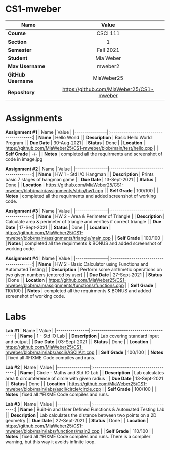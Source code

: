 # CS1-mweber
| Name           | Value                                   |
|----------------|:---------------------------------------:|
| **Course**     | CSCI 111                                |
| **Section**    | 1                                       |
| **Semester**   | Fall 2021                               |
| **Student**    | Mia Weber                               | 
| **Mav Username** | mweber2                                 |
| **GitHub Username**| MiaWeber25                              |
| **Repository**     | https://github.com/MiaWeber25/CS1-mweber|

# **Assignments** 
**Assignment #1**
| Name           | Value                                   |
|----------------|:---------------------------------------:|
| **Name**           | Hello World                             |
| **Description**    | Basic Hello World Program               |
| **Due Date**       | 30-Aug-2021                             |
| **Status**         | Done                                    | 
| **Location**       | https://github.com/MiaWeber25/CS1-mweber/blob/main/test/hello.cpp                                 |
| **Self Grade**     | -/-                                     |
| **Notes**          | completed all the requirments and screenshot of code in image.jpg 

**Assignment #2**
| Name           | Value                                   |
|----------------|:---------------------------------------:|
| **Name**           | HW 1 - Std I/O Hangman                             |
| **Description**    | Prints basic 7 stages of hangman game               |
| **Due Date**       | 13-Sept-2021                             |
| **Status**         | Done                                    | 
| **Location**       | https://github.com/MiaWeber25/CS1-mweber/blob/main/assignments/stdio/hw1.cpp                                 |
| **Self Grade**     | 100/100                                     |
| **Notes**          | completed all the requirments and added screenshot of working code. 

**Assignment #3**
| Name           | Value                                   |
|----------------|:---------------------------------------:|
| **Name**           | HW 2 - Area & Perimeter of Triangle                             |
| **Description**    | Calculate area & perimeter of triangle and verifies if correct triangle               |
| **Due Date**       | 17-Sept-2021                             |
| **Status**         | Done                                    | 
| **Location**       | https://github.com/MiaWeber25/CS1-mweber/blob/main/assignments/triangle/main.cpp                                 |
| **Self Grade**     | 100/100                                     |
| **Notes**          | completed all the requirments & BONUS and added screenshot of working code. 

**Assignment #4**
| Name           | Value                                   |
|----------------|:---------------------------------------:|
| **Name**           | HW 2 - Basic Calculator using Functions and Automated Testing                             |
| **Description**    | Perform some arithmetic operations on two given numbers (entered by user)               |
| **Due Date**       | 27-Sept-2021                             |
| **Status**         | Done                                    | 
| **Location**       | https://github.com/MiaWeber25/CS1-mweber/blob/main/assignments/functions/functions.cpp                                 |
| **Self Grade**     | 110/100                                     |
| **Notes**          | completed all the requirments & BONUS and added screenshot of working code. 



# **Labs**
**Lab #1**
| Name           | Value                                   |
|----------------|:---------------------------------------:|
| **Name**           | 1 - Std IO Lab                             |
| **Description**    | Lab covering standard input and output               |
| **Due Date**       | 03-Sept-2021                             |
| **Status**         | Done                                    | 
| **Location**       | https://github.com/MiaWeber25/CS1-mweber/blob/main/labs/ascii/ASCIIArt.cpp                                 |
| **Self Grade**     | 100/100                                    |
| **Notes**          | fixed all #FIXME Code compiles and runs. 

**Lab #2**
| Name           | Value                                   |
|----------------|:---------------------------------------:|
| **Name**           | Circle - Maths and Std IO Lab                             |
| **Description**    | Lab calculates area & circumference of circle with given radius               |
| **Due Date**       | 13-Sept-2021                             |
| **Status**         | Done                                    | 
| **Location**       | https://github.com/MiaWeber25/CS1-mweber/blob/main/labs/ascii/circle/circle.cpp                                 |
| **Self Grade**     | 100/100                                    |
| **Notes**          | fixed all #FIXME Code compiles and runs. 

**Lab #3**
| Name           | Value                                   |
|----------------|:---------------------------------------:|
| **Name**           | Built-in and User Defined Functions & Automated Testing Lab                             |
| **Description**    | Lab calculates the distance between two points on a 2D geometry              |
| **Due Date**       | 22-Sept-2021                             |
| **Status**         | Done                                    | 
| **Location**       | https://github.com/MiaWeber25/CS1-mweber/blob/main/labs/functions/main2.cpp                                 |
| **Self Grade**     | 110/100                                    |
| **Notes**          | fixed all #FIXME Code compiles and runs. There is a compiler warning, but this way it avoids infinite loop. 
